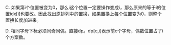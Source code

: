 C. 如果第i个位置被变为0，那么i这个位置一定要操作变成i，那么原来的等于i的位置idx[i]也要改。因此找出原排列中的置换，如果置换上每个位置变为0，则整个置换长度加进来。

D. 相同字母下标必须同奇同偶。直接dp。dp[c,i]表示前c个字母，偶数位置占了i个方案数。
